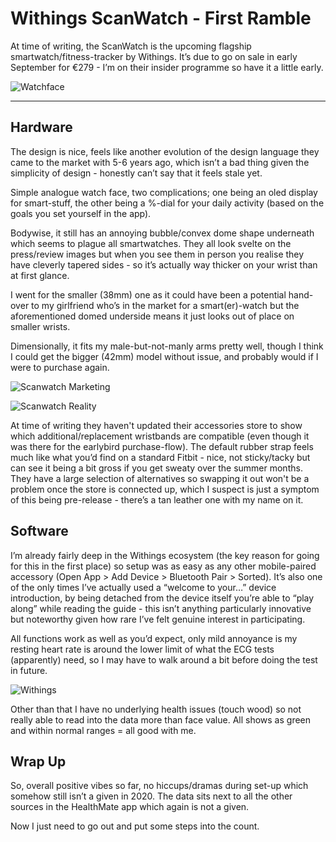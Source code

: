 # Withings ScanWatch - First Ramble

At time of writing, the ScanWatch is the upcoming flagship smartwatch/fitness-tracker by Withings. It’s due to go on sale in early September for €279 - I’m on their insider programme so have it a little early.

![Watchface](/images/posts/watchface.jpg)

***
## Hardware
The design is nice, feels like another evolution of the design language they came to the market with 5-6 years ago, which isn’t a bad thing given the simplicity of design - honestly can’t say that it feels stale yet.

Simple analogue watch face, two complications; one being an oled display for smart-stuff, the other being a %-dial for your daily activity (based on the goals you set yourself in the app). 

Bodywise, it still has an annoying bubble/convex dome shape underneath which seems to plague all smartwatches. They all look svelte on the press/review images but when you see them in person you realise they have cleverly tapered sides - so it’s actually way thicker on your wrist than at first glance. 

I went for the smaller (38mm) one as it could have been a potential hand-over to my girlfriend who’s in the market for a smart(er)-watch but the aforementioned domed underside means it just looks out of place on smaller wrists.

Dimensionally, it fits my male-but-not-manly arms pretty well, though I think I could get the bigger (42mm) model without issue, and probably would if I were to purchase again.

![Scanwatch Marketing](/images/posts/scanwatchvideo.png)


![Scanwatch Reality](/images/posts/watchprofile.jpg)


At time of writing they haven't updated their accessories store to show which additional/replacement wristbands are compatible (even though it was there for the earlybird purchase-flow). The default rubber strap feels much like what you’d find on a standard Fitbit - nice, not sticky/tacky but can see it being a bit gross if you get sweaty over the summer months. They have a large selection of alternatives so swapping it out won't be a problem once the store is connected up, which I suspect is just a symptom of this being pre-release - there’s a tan leather one with my name on it.


## Software
I’m already fairly deep in the Withings ecosystem (the key reason for going for this in the first place) so setup was as easy as any other mobile-paired accessory (Open App > Add Device > Bluetooth Pair > Sorted). It’s also one of the only times I’ve actually used a “welcome to your…” device introduction, by being detached from the device itself you’re able to “play along” while reading the guide - this isn’t anything particularly innovative but noteworthy given how rare I’ve felt genuine interest in participating.

All functions work as well as you’d expect, only mild annoyance is my resting heart rate is around the lower limit of what the ECG tests (apparently) need, so I may have to walk around a bit before doing the test in future.

![Withings](/images/posts/healthmate-screenshot.jpg)


Other than that I have no underlying health issues (touch wood) so not really able to read into the data more than face value. All shows as green and within normal ranges = all good with me. 

## Wrap Up
So, overall positive vibes so far, no hiccups/dramas during set-up which somehow still isn’t a given in 2020. The data sits next to all the other sources in the HealthMate app which again is not a given. 

Now I just need to go out and put some steps into the count.
